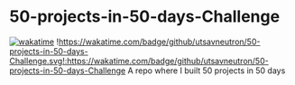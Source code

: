 # 50-projects-in-50-days-Challenge
[![wakatime](https://wakatime.com/badge/github/utsavneutron/50-projects-in-50-days-Challenge.svg)](https://wakatime.com/badge/github/utsavneutron/50-projects-in-50-days-Challenge)
!https://wakatime.com/badge/github/utsavneutron/50-projects-in-50-days-Challenge.svg!:https://wakatime.com/badge/github/utsavneutron/50-projects-in-50-days-Challenge
A repo where I built 50 projects in 50 days
